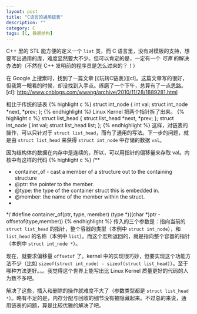 ```yaml
---
layout: post
title: "C语言的通用链表"
description: ""
category: C 
tags: [C, 数据结构]
---
```

C++ 里的 STL 能方便的定义一个 `list` 类，而 C 语言里，没有对模板的支持，想要写出通用的库，难度显然要大不少。但可以肯定的是，一定有一个 *可靠* 的解决办法的（不然在 C++ 发明前的程序员是怎么过来的？！）

在 Google 上搜索时，找到了一篇文章 [《玩转C链表》][cl]。这篇文章写的很好，但我第一眼看的时候，却没找到入手点。琢磨了一个下午，总算有了一点思路。
[cl]: http://www.cnblogs.com/wwang/archive/2010/11/28/1889281.html

相比于传统的链表
{% highlight c %}
struct int_node {
        int val;
        struct int_node *next, *prev;
};
{% endhighlight %}
Linux Kernel 把两个指针拆了出来。
{% highlight c %}
struct list_head {
    struct list_head *next, *prev;
};
struct int_node {
        int val;
        struct list_head list;
};
{% endhighlight %}
这样，对链表的操作，可以只针对于 `struct list_head`，而有了通用的写法。下一步的问题，就是由 `struct list_head` 来获得 `struct int_node` 中存储的数据 `val`。

因为结构体的数据在内存中是连续的，所以，可以用指针的偏移量来存取 val。内核中有这样的代码
{% highlight c %}
/**
 * container_of - cast a member of a structure out to the containing structure
 * @ptr:    the pointer to the member.
 * @type:    the type of the container struct this is embedded in.
 * @member:    the name of the member within the struct.
 *
 */
#define container_of(ptr, type, member) (type *)((char *)ptr -offsetof(type,member))
{% endhighlight %}
传入的三个参数是：指向当前的 `struct list_head` 的指针，整个容器的类型（本例中 `struct int_node`），和 `list_head` 的名称（本例中 `list`）。而这个宏所返回的，就是指向整个容器的指针（本例中 `struct int_node *`）。

现在，就要求偏移量 `offsetof` 了。kernel 中的实现很巧妙，但要实现这个功能方法不少（比如 `sizeof(struct int_node) - sizeof(struct list_head)`）。至于哪种方法更好。。。我觉得这个世界上能写出比 Linux Kernel 质量更好的代码的人为数不多吧。

解决了这些，插入和删除的操作就难度不大了（参数类型都是 `struct list_head *`）。略有不足的是，内存分配与回收的细节没有被隐藏起来。不过总的来说，通用链表的问题，算是比较优雅的解决了吧。
